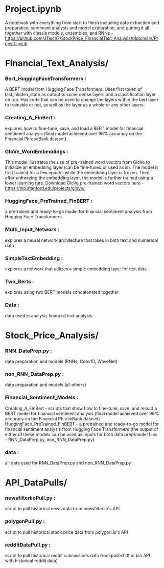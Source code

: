 # Project.ipynb   
A notebook with everything from start to finish including data extraction and preparation, sentiment analysis and model exploration, and putting it all together with classis models, ensembles, and RNNs - https://github.com/JTisch7/StockPrice_FinancialText_Analysis/blob/main/Project.ipynb

# Financial_Text_Analysis/

### Bert_HuggingFaceTransformers :  
A BERT model from Hugging Face Transformers. Uses first token of last_hidden_state as output to some dense layers and a classification layer on top. Has code that can be used to change the layers within the bert layer to trainable or not, as well as the layer as a whole or any other layers.

### Creating_A_FinBert :  
explores how to fine-tune, save, and load a BERT model for financial sentiment analysis (final model achieved over 96% accuracy on the Financial PhraseBank dataset)

### GloVe_WordEmbeddings :  
This model illustrates the use of pre-trained word vectors from GloVe to initialize an embedding layer (can be fine-tuned or used as is). The model is first trained for a few epochs while the embedding layer is frozen. Then, after unfreezing the embedding layer, the model is further trained using a lower learning rate.
Download GloVe pre-trained word vectors here - https://nlp.stanford.edu/projects/glove/

### HuggingFace_PreTrained_FinBERT :  
a pretrained and ready-to-go model for financial sentiment analysis from Hugging Face Transformers

### Multi_Input_Network :  
explores a neural network architecture that takes in both text and numerical data

### SimpleTextEmbedding :  
explores a network that utilizes a simple embedding layer for text data

### Two_Berts :  
explores using two BERT models concatenated together

### Data :  
data used in analysis financial text analysis

# Stock_Price_Analysis/

### RNN_DataPrep.py :  
data preparation and models (RNNs, Conv1D, WaveNet)

### non_RNN_DataPrep.py :  
data preparation and models (all others)

### Financial_Sentiment_Models :  
Creating_A_FinBert - scripts that show how to fine-tune, save, and reload a BERT model for financial sentiment analysis (final model achieved over 96% accuracy on the Financial PhraseBank dataset)
HuggingFace_PreTrained_FinBERT - a pretrained and ready-to-go model for financial sentiment analysis from Hugging Face Transformers
(the output of either of these models can be used as inputs for both data prep/model files - RNN_DataPrep.py, non_RNN_DataPrep.py) 

### data :  
all data used for RNN_DataPrep.py and non_RNN_DataPrep.py

# API_DataPulls/

### newsfilteriioPull.py :  
script to pull historical news data from newsfilter.io's API

### polygonPull.py :  
script to pull historical stock price data from polygon.io's API

### redditDataPull.py :  
script to pull historical reddit submissions data from pushshift.io (an API with historical reddit data)
